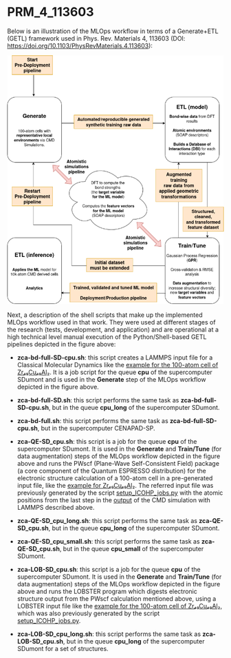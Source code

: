 # PRM_4_113603

Below is an illustration of the MLOps workflow in terms of a Generate+ETL (GETL) framework used in Phys. Rev. Materials 4, 113603 (DOI: https://doi.org/10.1103/PhysRevMaterials.4.113603):

![MLOPs workflow used in PRM_4_113603](../img/PRM_4_113603_MLOps.drawio.png)

Next, a description of the shell scripts that make up the implemented MLOps workflow used in that work. They were used at different stages of the research (tests, development, and application) and are operational at a high technical level manual execution of the Python/Shell-based GETL pipelines depicted in the figure above:

- **zca-bd-full-SD-cpu.sh**: this script creates a LAMMPS input file for a Classical Molecular Dynamics like the [example for the 100-atom cell of Zr₄₉Cu₄₉Al₂](../data_examples/G/big-data-full/Zr49Cu49Al2/c/md/lammps/100/21/Zr49Cu49Al2.lmp.inp). It is a job script for the queue **cpu** of the supercomputer SDumont and is used in the **Generate** step of the MLOps workflow depicted in the figure above.

- **zca-bd-full-SD.sh**: this script performs the same task as **zca-bd-full-SD-cpu.sh**, but in the queue **cpu_long** of the supercomputer SDumont.

- **zca-bd-full.sh**: this script performs the same task as **zca-bd-full-SD-cpu.sh**, but in the supercomputer CENAPAD-SP.

- **zca-QE-SD_cpu.sh**: this script is a job for the queue **cpu** of the supercomputer SDumont. It is used in the **Generate** and **Train/Tune** (for data augmentation) steps of the MLOps workflow depicted in the figure above and runs the PWscf (Plane-Wave Self-Consistent Field) package (a core component of the Quantum ESPRESSO distribution) for the electronic structure calculation of a 100-atom cell in a pre-generated input file, like the [example for Zr₄₉Cu₄₉Al₂](../data_examples/G/big-data-full/Zr49Cu49Al2/c/md/lammps/100/21/2000/0/Zr49Cu49Al2.scf.in). The referred input file was previously generated by the script [setup_ICOHP_jobs.py](../ML/big-data-full/scripts/setup_ICOHP_jobs.py) with the atomic positions from the last step in the [output](../data_examples/G/big-data-full/Zr49Cu49Al2/c/md/lammps/100/21/zca-th300.dump) of the CMD simulation with LAMMPS described above.
  
- **zca-QE-SD_cpu_long.sh**: this script performs the same task as **zca-QE-SD_cpu.sh**, but in the queue **cpu_long** of the supercomputer SDumont.
  
- **zca-QE-SD_cpu_small.sh**: this script performs the same task as **zca-QE-SD_cpu.sh**, but in the queue **cpu_small** of the supercomputer SDumont.
  
- **zca-LOB-SD_cpu.sh**: this script is a job for the queue **cpu** of the supercomputer SDumont. It is used in the **Generate** and **Train/Tune** (for data augmentation) steps of the MLOps workflow depicted in the figure above and runs the LOBSTER program which digests electronic structure output from the PWscf calculation mentioned above, using a LOBSTER input file like the [example for the 100-atom cell of Zr₄₉Cu₄₉Al₂](../data_examples/G/big-data-full/Zr49Cu49Al2/c/md/lammps/100/21/2000/0/lobsterin), which was also previously generated by the script [setup_ICOHP_jobs.py](../ML/big-data-full/scripts/setup_ICOHP_jobs.py).
  
- **zca-LOB-SD_cpu_long.sh**: this script performs the same task as **zca-LOB-SD_cpu.sh**, but in the queue **cpu_long** of the supercomputer SDumont for a set of structures.
